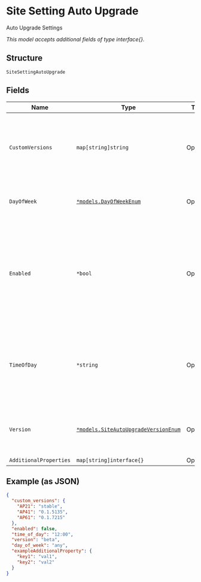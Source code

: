 
# Site Setting Auto Upgrade

Auto Upgrade Settings

*This model accepts additional fields of type interface{}.*

## Structure

`SiteSettingAutoUpgrade`

## Fields

| Name | Type | Tags | Description |
|  --- | --- | --- | --- |
| `CustomVersions` | `map[string]string` | Optional | Custom versions for different models. Property key is the model name (e.g. "AP41") |
| `DayOfWeek` | [`*models.DayOfWeekEnum`](../../doc/models/day-of-week-enum.md) | Optional | enum: `any`, `fri`, `mon`, `sat`, `sun`, `thu`, `tue`, `wed` |
| `Enabled` | `*bool` | Optional | Whether auto upgrade should happen (Note that Mist may auto-upgrade if the version is not supported)<br>**Default**: `false` |
| `TimeOfDay` | `*string` | Optional | `any` / HH:MM (24-hour format), upgrade will happen within up to 1-hour from this time |
| `Version` | [`*models.SiteAutoUpgradeVersionEnum`](../../doc/models/site-auto-upgrade-version-enum.md) | Optional | desired version. enum: `beta`, `custom`, `stable`<br>**Default**: `"stable"` |
| `AdditionalProperties` | `map[string]interface{}` | Optional | - |

## Example (as JSON)

```json
{
  "custom_versions": {
    "AP21": "stable",
    "AP41": "0.1.5135",
    "AP61": "0.1.7215"
  },
  "enabled": false,
  "time_of_day": "12:00",
  "version": "beta",
  "day_of_week": "any",
  "exampleAdditionalProperty": {
    "key1": "val1",
    "key2": "val2"
  }
}
```

